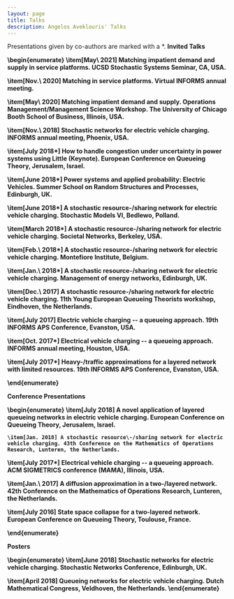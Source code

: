 ```yaml
---
layout: page
title: Talks
description: Angelos Aveklouris' Talks
---
```




Presentations given by co-authors are marked with a *.
<b> Invited Talks

\begin{enumerate}
  \item[May\ 2021]	 Matching impatient demand and supply in service platforms. UCSD Stochastic Systems Seminar, CA, USA.

  \item[Nov.\ 2020]	 Matching in service platforms. Virtual INFORMS annual meeting.

   \item[May\ 2020] Matching impatient demand and supply. Operations Management/Management Science Workshop. The University of Chicago Booth School of Business, Illinois, USA.

  \item[Nov.\ 2018]	Stochastic networks for electric vehicle charging. INFORMS annual meeting, Phoenix, USA.

  \item[July 2018*] How to handle congestion under uncertainty in power systems using Little (Keynote). European Conference on Queueing Theory, Jerusalem, Israel.

  \item[June 2018*] Power systems and applied probability: Electric Vehicles. Summer School on Random Structures and Processes, Edinburgh, UK.

  \item[June 2018*] A stochastic resource\-/sharing network for electric vehicle charging. Stochastic Models VI, Bedlewo, Polland.

  \item[March 2018*] A stochastic resource\-/sharing network for electric vehicle charging. Societal Networks, Berkeley, USA.

  \item[Feb.\ 2018*] A stochastic resource\-/sharing network for electric vehicle charging. Montefiore Institute, Belgium.

  \item[Jan.\ 2018*] A stochastic resource\-/sharing network for electric vehicle charging. Management of energy networks, Edinburgh, UK.

  \item[Dec.\ 2017]	A stochastic resource\-/sharing network for electric vehicle charging. 11th Young European Queueing Theorists workshop, Eindhoven, the Netherlands.

  \item[July 2017]  Electric vehicle charging -- a queueing approach. 19th INFORMS APS Conference, Evanston, USA.

  \item[Oct. 2017*] Electrical vehicle charging -- a queueing approach. INFORMS annual meeting, Houston, USA.

  \item[July 2017*]  Heavy\-/traffic approximations for a layered network with limited resources. 19th INFORMS APS Conference, Evanston, USA.

\end{enumerate}

<b> Conference Presentations

\begin{enumerate}
	\item[July 2018] A novel application of layered queueing networks in electric vehicle charging. European Conference on Queueing Theory, Jerusalem, Israel.

	\item[Jan. 2018] A stochastic resource\-/sharing network for electric vehicle charging. 43th Conference on the Mathematics of Operations Research, Lunteren, the Netherlands.

  \item[July 2017*]	Electrical vehicle charging -- a queueing approach. ACM SIGMETRICS conference (MAMA), Illinois, USA.

  \item[Jan.\ 2017]	A diffusion approximation in a two\-/layered network. 42th Conference on the Mathematics of Operations Research, Lunteren, the Netherlands.

  \item[July 2016]	State space collapse for a two-layered network. European Conference on Queueing Theory, Toulouse, France.

\end{enumerate}

<b> Posters

\begin{enumerate}
   \item[June 2018] Stochastic networks for electric vehicle charging. Stochastic Networks Conference, Edinburgh, UK.
   
   \item[April 2018]	Queueing networks for electric vehicle charging. Dutch Mathematical Congress, Veldhoven, the Netherlands.
\end{enumerate}

<!-- Note: this is how to write a comment in HTML. Everything in here won't show up on your webpage.-->

<!--
To increase the size of the title, use fewer # in front of the paper title.
To decrease the size of the title, use more #. 
To remove the italics, remove the * before and after the description
To remove the underline from the title, remove the <u> tags (<u> and </u>)
-->

